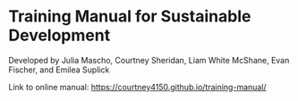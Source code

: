 # Training Manual for Sustainable Development

Developed by Julia Mascho, Courtney Sheridan, Liam White McShane, Evan Fischer, and Emilea Suplick

Link to online manual: https://courtney4150.github.io/training-manual/
